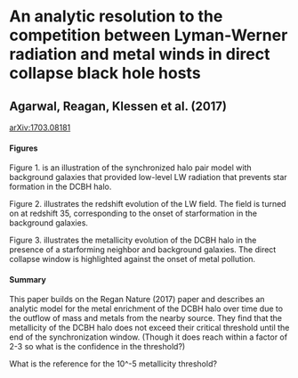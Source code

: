 # An analytic resolution to the competition between Lyman-Werner radiation and metal winds in direct collapse black hole hosts
## Agarwal, Reagan, Klessen et al. (2017)
[arXiv:1703.08181](https://arxiv.org/abs/1703.08181)


  
#### Figures
Figure 1. is an illustration of the synchronized halo pair model with background galaxies that provided low-level LW radiation that prevents star formation in the DCBH halo.

Figure 2. illustrates the redshift evolution of the LW field.  The field is turned on at redshift 35, corresponding to the onset of starformation in the background galaxies.

Figure 3. illustrates the metallicity evolution of the DCBH halo in the presence of a starforming neighbor and background galaxies.  The direct collapse window is highlighted against the onset of metal pollution.

#### Summary
This paper builds on the Regan Nature (2017) paper and describes an analytic model for the metal enrichment of the DCBH halo over time due to the outflow of mass and metals from the nearby source.  They find that the metallicity of the DCBH halo does not exceed their critical threshold until the end of the synchronization window.  (Though it does reach within a factor of 2-3 so what is the confidence in the threshold?)
  
What is the reference for the 10^-5 metallicity threshold?  
